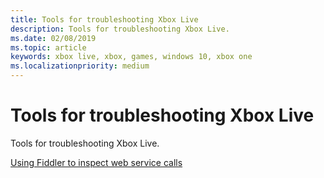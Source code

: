 ```yaml
---
title: Tools for troubleshooting Xbox Live
description: Tools for troubleshooting Xbox Live.
ms.date: 02/08/2019
ms.topic: article
keywords: xbox live, xbox, games, windows 10, xbox one
ms.localizationpriority: medium
---
```

# Tools for troubleshooting Xbox Live

Tools for troubleshooting Xbox Live.

[Using Fiddler to inspect web service calls](../../../using-xbox-live/troubleshooting/how-to-set-up-fiddler-for-debugging.md)
